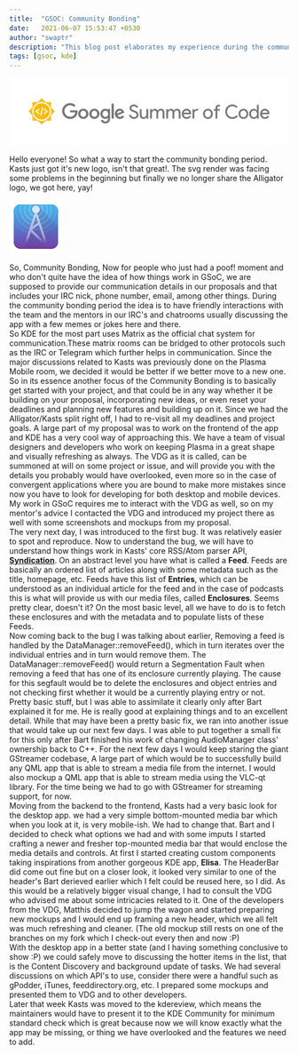 ```yaml
---
title:  "GSOC: Community Bonding"
date:   2021-06-07 15:53:47 +0530
author: "swaptr"
description: "This blog post elaborates my experience during the community bonding period of the Google Summer of Code 2021 at KDE Community."
tags: [gsoc, kde]
---
```

![gsoc banner](https://raw.githubusercontent.com/swaptr/site/master/static/images/gsoc.png "lndart.cln")

Hello everyone!
So what a way to start the community bonding period. Kasts just got it's new logo, isn't that great!. The svg render was facing some problems in the beginning but finally we no longer share the Alligator logo, we got here, yay! 
 
![kasts](https://raw.githubusercontent.com/swaptr/site/master/static/images/kasts.svg "kasts")  

So, Community Bonding, Now for people who just had a poof! moment and who don't quite have the idea of how things work in GSoC, we are supposed to provide our communication details in our proposals and that includes your IRC nick, phone number, email, among other things. During the community bonding period the idea is to have friendly interactions with the team and the mentors in our IRC's and chatrooms usually discussing the app with a few memes or jokes here and there.  
So KDE for the most part uses Matrix as the official chat system for communication.These matrix rooms can be bridged to other protocols such as the IRC or Telegram which further helps in communication. Since the major discussions related to Kasts was previously done on the Plasma Mobile room, we decided it would be better if we better move to a new one.  
So in its essence another focus of the Community Bonding is to basically get started with your project, and that could be in any way whether it be building on your proposal, incorporating new ideas, or even reset your deadlines and planning new features and building up on it. Since we had the Alligator/Kasts split right off, I had to re-visit all my deadlines and project goals. A large part of my proposal was to work on the frontend of the app and KDE has a very cool way of approaching this. We have a team of visual designers and developers who work on keeping Plasma in a great shape and visually refreshing as always. The VDG as it is called, can be summoned at will on some project or issue, and will provide you with the details you probably would have overlooked, even more so in the case of convergent applications where you are bound to make more mistakes since now you have to look for developing for both desktop and mobile devices.  
My work in GSoC requires me to interact with the VDG as well, so on my mentor's advice I contacted the VDG and introduced my project there as well with some screenshots and mockups from my proposal.  
The very next day, I was introduced to the first bug. It was relatively  easier to spot and reproduce. Now to understand the bug, we will have to understand how things work in Kasts' core RSS/Atom parser API, [<strong>Syndication</strong>](https://github.com/KDE/syndication). On an abstract level you have what is called a <strong>Feed</strong>. Feeds are basically an ordered list of articles along with some metadata such as the title, homepage, etc. Feeds have this list of <strong>Entries</strong>, which can be understood as an individual article for the feed and in the case of podcasts this is what will provide us with our media files, called <strong>Enclosures</strong>. Seems pretty clear, doesn't it? On the most basic level, all we have to do is to fetch these enclosures and with the metadata and to populate lists of these Feeds.  
Now coming back to the bug I was talking about earlier, Removing a feed is handled by the DataManager::removeFeed(), which in turn iterates over the individual entries and in turn would remove them. The DataManager::removeFeed() would return a Segmentation Fault when removing a feed that has one of its enclosure currently playing. The cause for this segfault would be to delete the enclosures and object entries and not checking first whether it would be a currently playing entry or not. Pretty basic stuff, but I was able to assimilate it clearly only after Bart explained it for me. He is really good at explaining things and to an excellent detail. While that may have been a pretty basic fix, we ran into another issue that would take up our next few days. I was able to put together a small fix for this only after Bart finished his work of changing AudioManager class' ownership back to C++.
For the next few days I would keep staring the giant GStreamer codebase, A large part of which would be to successfully build any QML app that is able to stream a media file from the internet. I would also mockup a QML app that is able to stream media using the VLC-qt library. For the time being we had to go with GStreamer for streaming support, for now.  
Moving from the backend to the frontend, Kasts had a very basic look for the desktop app. we had a very simple bottom-mounted media bar which when you look at it, is very mobile-ish. We had to change that. Bart and I decided to check what options we had and with some imputs I started crafting a newer and fresher top-mounted media bar that would enclose the media details and controls. At first I started creating custom components taking inspirations from another gorgeous KDE app, <strong>Elisa</strong>. The HeaderBar did come out fine but on a closer look, it looked very similar to one of the header's Bart derieved earlier which I felt could be reused here, so I did. As this would be a relatively bigger visual change, I had to consult the VDG who advised me about some intricacies related to it. One of the developers from the VDG, Matthis decided to jump the wagon and started preparing new mockups and I would end up framing a new header, which we all felt was much refreshing and cleaner. (The old mockup still rests on one of the branches on my fork which I check-out every then and now :P)  
With the desktop app in a better state (and I having something conclusive to show :P) we could safely move to discussing the hotter items in the list, that is the Content Discovery and background update of tasks. We had several discussions on which API's to use, consider there were a handful such as gPodder, iTunes, feeddirectory.org, etc. I prepared some mockups and presented them to VDG and to other developers.  
Later that week Kasts was moved to the kdereview, which means the maintainers would have to present it to the KDE Community for minimum standard check which is great because now we will know exactly what the app may be missing, or thing we have overlooked and the features we need to add.
